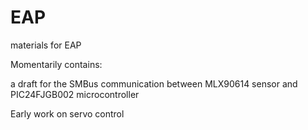 EAP
===

materials for EAP

Momentarily contains:

a draft for the SMBus communication between MLX90614 sensor
and PIC24FJGB002 microcontroller

Early work on servo control
